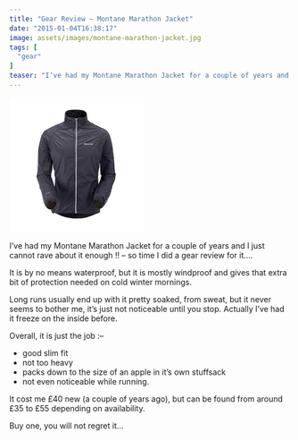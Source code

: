 ```yaml
---
title: "Gear Review – Montane Marathon Jacket"
date: "2015-01-04T16:38:17"
image: assets/images/montane-marathon-jacket.jpg
tags: [
  "gear"
]
teaser: "I’ve had my Montane Marathon Jacket for a couple of years and I just cannot rave about it enough !! &#8211; so time I did a gear review for it&#8230;. It is by no means waterproof, but it is mostly windproof and gives that extra bit of protection needed on cold winter mornings. Long runs [&hellip;]\n"
---
```

[![gear review for montane marathon jacket](assets/images/montane-marathon-jacket_thumb.jpg "montane-marathon-jacket")](assets/images/montane-marathon-jacket.jpg)

I’ve had my Montane Marathon Jacket for a couple of years and I just cannot rave about it enough !! – so time I did a gear review for it….

It is by no means waterproof, but it is mostly windproof and gives that extra bit of protection needed on cold winter mornings.

Long runs usually end up with it pretty soaked, from sweat, but it never seems to bother me, it’s just not noticeable until you stop. Actually I’ve had it freeze on the inside before.

Overall, it is just the job :–

-   good slim fit
-   not too heavy
-   packs down to the size of an apple in it’s own stuffsack
-   not even noticeable while running.

It cost me £40 new (a couple of years ago), but can be found from around £35 to £55 depending on availability.

Buy one, you will not regret it…
